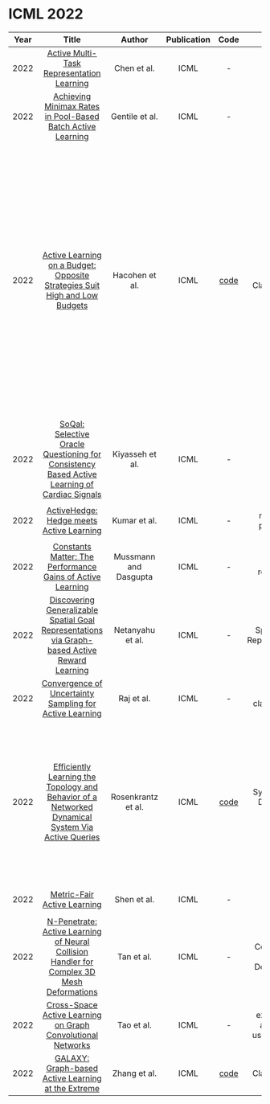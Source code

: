 # ICML 2022

| Year |                                                       Title                                                       |   Author    | Publication | Code | Tasks | Notes | Datasets| Notions |
|:----:|:-----------------------------------------------------------------------------------------------------------------:|:-----------:|:-----------:|:----:|:----:|:-----:|:-----:|:-----:|
| 2022 |                                [Active Multi-Task Representation Learning](https://proceedings.mlr.press/v162/chen22j.html)                                 |      Chen et al.      |    ICML     |                            -                            |      |       |       |       |
| 2022 |                      [Achieving Minimax Rates in Pool-Based Batch Active Learning](https://proceedings.mlr.press/v162/gentile22a.html)                      |    Gentile et al.     |    ICML     |                            -                            |  `Theory`   |    `Hybrid`, `DNNs`, `None`, `pseudo-labels+Human`, `Hard`    |  -     |       |
| 2022 |              [Active Learning on a Budget: Opposite Strategies Suit High and Low Budgets](https://proceedings.mlr.press/v162/hacohen22a.html)               |    Hacohen et al.     |    ICML     |      [code](https://github.com/avihu111/TypiClust)      |   Image Classification   |   `Hybrid`, `FlexMatch`, `None`, `Tra`, `Hard`    |   CIFAR-10/100, ImageNet-100    | we claim that the uncer- tainty principle is only suited for the high-budget regime, while the opposite strategy – the selection of the least am- bivalent points – is suitable for the low-budget regime.       |
| 2022 |     [SoQal: Selective Oracle Questioning for Consistency Based Active Learning of Cardiac Signals](https://proceedings.mlr.press/v162/kiyasseh22a.html)     |    Kiyasseh et al.    |    ICML     |                            -                            |   Oracle   |  `Informativeness`,  `BNNs`, `None`, `Pseudo+Human`, `Hard`   |  PhysioNet 2015, PhysioNet 2017, Cardiology     |       |
| 2022 |                                [ActiveHedge: Hedge meets Active Learning](https://proceedings.mlr.press/v162/kumar22a.html)                                 |     Kumar et al.      |    ICML     |                            -                            |   multiclass prediction   |   `highly-informative`, `BNNs`, `None`, `Tra`, `Hard`     | Synthetic      |       |
| 2022 |                      [Constants Matter: The Performance Gains of Active Learning](https://proceedings.mlr.press/v162/mussmann22a.html)                      | Mussmann and Dasgupta |    ICML     |                            -                            |  logistic regression    | `Uncertainty`, `BNNs`, `None`, `Tra`, `Hard`      |   Synthetic Data    |       |
| 2022 |    [Discovering Generalizable Spatial Goal Representations via Graph-based Active Reward Learning](https://proceedings.mlr.press/v162/netanyahu22a.html)    |   Netanyahu et al.    |    ICML     |                            -                            |   Spatial Goal Representations   |    `reward `, `Graph-based`, `Reinforcement learning`, `Tra`, `Hard`     | Human Experiment,       |       |
| 2022 |                          [Convergence of Uncertainty Sampling for Active Learning](https://proceedings.mlr.press/v162/raj22a.html)                          |      Raj et al.       |    ICML     |                            -                            |  binary classification   |  `Uncertainty`, `BNNs`, `None`, `Tra`, `Hard`     |    Covertype and letter- binary datasets   |       |
| 2022 | [Efficiently Learning the Topology and Behavior of a Networked Dynamical System Via Active Queries](https://proceedings.mlr.press/v162/rosenkrantz22a.html) |  Rosenkrantz et al.   |    ICML     | [code](https://github.com/bridgelessqiu/Inference-ICML) |   Synchronous Dynamical Systems   |   `batch and adaptive query`, `BNNs`, `None`, `Tra`, `Hard`    |     Synthetic, lastfm, gnutella, astroph, facebook, Deezer  | We address the problem of infer- ring both the network topology and the behavior of such a system through active queries.      |
| 2022 |                                       [Metric-Fair Active Learning](https://proceedings.mlr.press/v162/shen22b.html)                                        |      Shen et al.      |    ICML     |                            -                            |   Theory   |  `Margin-based`, `DNNs`, `None`, `Tra`, `Hard`     |   -   |       |
| 2022 |         [N-Penetrate: Active Learning of Neural Collision Handler for Complex 3D Mesh Deformations](https://proceedings.mlr.press/v162/tan22b.html)         |      Tan et al.       |    ICML     |                            -                            |  Complex 3D Mesh Deformation    |  `generate AL`, `N-Penetrate`,  `multi-view capture`, `Tra`, `Hard`     |   SCAPE, MIT Swing, MIT Jump, and AMASS- MPIMosh     |       |
| 2022 |                        [Cross-Space Active Learning on Graph Convolutional Networks](https://proceedings.mlr.press/v162/tao22a.html)                        |      Tao et al.       |    ICML     |                            -                            |  plausible explanation about the usefulness of GCNs    | `Disagreement Coefficients` , `GCNs`, `Multi-View Learning`, `Tra`, `Hard`      |   -    |       |
| 2022 |                           [GALAXY: Graph-based Active Learning at the Extreme](https://proceedings.mlr.press/v162/zhang22k.html)                            |     Zhang et al.      |    ICML     |        [code](https://github.com/jifanz/GALAXY)         |  Classification    | `Margin-based`,  `Graph-based`, `None`, `Tra`, `Hard`     |   CIFAR-10, CIFAR_100, SVHN, PATHMNIST    |       |
